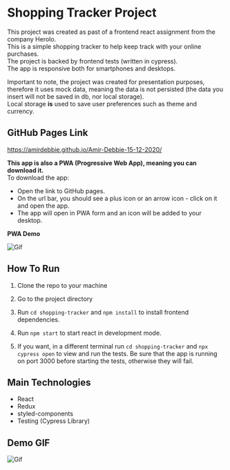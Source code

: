 # Shopping Tracker Project

This project was created as past of a frontend react assignment from the company Herolo. \
This is a simple shopping tracker to help keep track with your online purchases.\
The project is backed by frontend tests (written in cypress).\
The app is responsive both for smartphones and desktops.

Important to note, the project was created for presentation purposes, therefore it uses mock data, meaning the data is not persisted (the data you insert will not be saved in db, nor local storage). \
Local storage **is** used to save user preferences such as theme and currency.

## GitHub Pages Link

https://amirdebbie.github.io/Amir-Debbie-15-12-2020/

**This app is also a PWA (Progressive Web App), meaning you can download it.** \
To download the app:
- Open the link to GitHub pages.
- On the url bar, you should see a plus icon or an arrow icon - click on it and open the app.
- The app will open in PWA form and an icon will be added to your desktop.

**PWA Demo**

![Gif](readmeFiles/KXheg6Xqmx.gif)
## How To Run
1. Clone the repo to your machine

2. Go to the project directory

3. Run `cd shopping-tracker` and `npm install` to install frontend dependencies.

4. Run `npm start` to start react in development mode.

5. If you want, in a different terminal run `cd shopping-tracker` and `npx cypress open` to view and run the tests. Be sure that the app is running on port 3000 before starting the tests, otherwise they will fail.

## Main Technologies

- React
- Redux
- styled-components
- Testing (Cypress Library)

## Demo GIF

![Gif](readmeFiles/D4nIfprwFe.gif)

